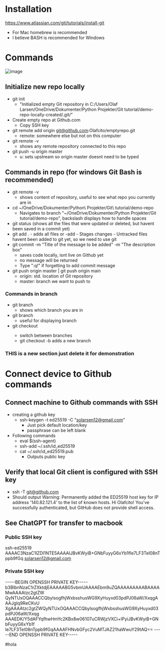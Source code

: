 # Installation
https://www.atlassian.com/git/tutorials/install-git 
- For Mac homebrew is recommended 
- I believe BASH is recommended for Windows
# Commands
![image](https://github.com/Olafcito/demo-repo/assets/122600472/03b7e91e-1feb-45ba-8eb0-9e2fea7327e5)

## Initialize new repo locally
- git init
    - "Initialized empty Git repository in C:/Users/Olaf Larsen/OneDrive/Dokumenter/Python Projekter/Git tutorial/demo-repo-locally-created/.git/" 
- Create empty repo at Github.com
    - Copy SSH key
- git remote add origin git@github.com:Olafcito/emptyrepo.git
    - remote: somewhere else but not on this computer
- git remote -v
    - shows any remote repository connected to this repo
- git push -u origin master 
    - u: sets upstream so origin master doesnt need to be typed
## Commands in repo (for windows Git Bash is recommended)
- git remote -v
    - shows content of repository, useful to see what repo you currently are in
- cd ~/OneDrive/Dokumenter/Python\ Projekter/Git\ tutorial/demo-repo
    - Navigates to branch "~/OneDrive/Dokumenter/Python Projekter/Git tutorial/demo-repo", backslash displays how to handle spaces
- git status (shows all the files that were updated or deleted, but havent been saved in a commit yet)
- git add . - adds all files or -add <file>
        - Stages changes 
        - Untracked files havent been added to git yet, so we need to use git 
- git commit -m "Title of the message to be added" -m "The description box"
    - saves code locally, isnt live on Github yet
    - no message will be returned
    - Type ":q!" if forgetting to  add commit message
- git push origin master | git push origin main
    - origin: std. location of Git repository
    - master: branch we want to push to 

### Commands in branch
- git branch
    - shows which branch you are in 
- git branch
    - useful for displaying branch
- git checkout <name>
    - switch between branches
    - git checkout -b <name> adds a new branch

### THIS is a new section just delete it for demonstration 

# Connect device to Github commands
## Connect machine to Github commands with SSH
- creating a github key
    - ssh-keygen -t ed25519 -C "solarsen12@gmail.com"
        - Just pick default location/key
        - passphrase can be left blank 
- Following commands
    - eval $(ssh-agent)
    - ssh-add ~/.ssh/id_ed25519
    - cat ~/.ssh/id_ed25519.pub
        - Outputs public key

## Verify that local Git client is configured with SSH key
- ssh -T git@github.com
- Should output Warning: Permanently added the ED25519 host key for IP address '140.82.121.4' to the list of known hosts. Hi Olafcito! You've successfully authenticated, but GitHub does not provide shell access. 

## See ChatGPT for transfer to macbook

### Public SSH key
ssh-ed25519 AAAAC3NzaC1lZDI1NTE5AAAAIJBvKWyiB+GNbFuyyG6xYb1fIe7LF3Tel08nTppb9fGq solarsen12@gmail.com
### Private SSH key
-----BEGIN OPENSSH PRIVATE KEY-----
b3BlbnNzaC1rZXktdjEAAAAABG5vbmUAAAAEbm9uZQAAAAAAAAABAAAAMwAAAAtzc2gtZW
QyNTUxOQAAACCQbylsogfhjWxbsshusWG9XyHuyxd03pdPJ06aW/XxqgAAAJgIq9ReCKvU
XgAAAAtzc2gtZWQyNTUxOQAAACCQbylsogfhjWxbsshusWG9XyHuyxd03pdPJ06aW/Xxqg
AAAEDK/Y5dAFYqfhwHmYc2KBx8w06107uCRWjzVXCi+IPyiJBvKWyiB+GNbFuyyG6xYb1f
Ie7LF3Tel08nTppb9fGqAAAAFHNvbGFyc2VuMTJAZ21haWwuY29tAQ==
-----END OPENSSH PRIVATE KEY-----

#hola 
